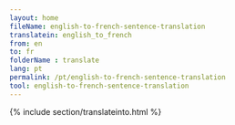 ```yaml
---
layout: home
fileName: english-to-french-sentence-translation
translatein: english_to_french
from: en
to: fr
folderName : translate
lang: pt
permalink: /pt/english-to-french-sentence-translation
tool: english-to-french-sentence-translation
---
```

{% include section/translateinto.html %}